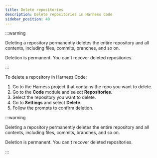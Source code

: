 ```yaml
---
title: Delete repositories
description: Delete repositories in Harness Code
sidebar_position: 40
---
```


:::warning

Deleting a repository permanently deletes the entire repository and all contents, including files, commits, branches, and so on.

Deletion is permanent. You can't recover deleted repositories.

:::

To delete a repository in Harness Code:

1. Go to the Harness project that contains the repo you want to delete.
2. Go to the **Code** module and select **Repositories**.
3. Select the repository you want to delete.
4. Go to **Settings** and select **Delete**.
5. Follow the prompts to confirm deletion.

:::warning

Deleting a repository permanently deletes the entire repository and all contents, including files, commits, branches, and so on.

Deletion is permanent. You can't recover deleted repositories.

:::
